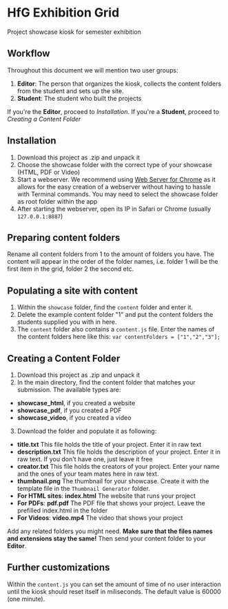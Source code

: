 # HfG Exhibition Grid
Project showcase kiosk for semester exhibition


## Workflow
Throughout this document we will mention two user groups:
1. **Editor**: The person that organizes the kiosk, collects the content folders from the student and sets up the site.
2. **Student**: The student who built the projects

If you're the **Editor**, proceed to *Installation*. If you're a **Student**, proceed to *Creating a Content Folder*

## Installation
1. Download this project as .zip and unpack it
2. Choose the showcase folder with the correct type of your showcase (HTML, PDF or Video)
3. Start a webserver. We recommend using [Web Server for Chrome](https://chrome.google.com/webstore/detail/web-server-for-chrome/ofhbbkphhbklhfoeikjpcbhemlocgigb) as it allows for the easy creation of a webserver without having to hassle with Terminal commands. You may need to select the showcase folder as root folder within the app
4. After starting the webserver, open its IP in Safari or Chrome (usually `127.0.0.1:8887`)

## Preparing content folders
Rename all content folders from 1 to the amount of folders you have. The content will appear in the order of the folder names, i.e. folder 1 will be the first item in the grid, folder 2 the second etc.

## Populating a site with content
1. Within the `showcase` folder, find the `content` folder and enter it.
2. Delete the example content folder "1" and put the content folders the students supplied you with in here.
3. The `content` folder also contains a `content.js` file. Enter the names of the content folders here like this: `var contentFolders = ["1","2","3"];`

## Creating a Content Folder
1. Download this project as .zip and unpack it
2. In the main directory, find the content folder that matches your submission. The available types are:

- **showcase_html**, if you created a website
- **showcase_pdf**, if you created a PDF
- **showcase_video**, if you created a video

3. Download the folder and populate it as following:
- **title.txt** This file holds the title of your project. Enter it in raw text
- **description.txt** This file holds the description of your project. Enter it in raw text. If you don't have one, just leave it free
- **creator.txt** This file holds the creators of your project. Enter your name and the ones of your team mates here in raw text.
- **thumbnail.png** The thumbnail for your showcase. Create it with the template file in the `Thumbnail Generator` folder.
- **For HTML sites**: **index.html** The website that runs your project
- **For PDFs**: **pdf.pdf** The PDF file that shows your project. Leave the prefilled index.html in the folder
- **For Videos**: **video.mp4** The video that shows your project

Add any related folders you might need. **Make sure that the files names and extensions stay the same!** Then send your content folder to your **Editor**.

## Further customizations
Within the `content.js` you can set the amount of time of no user interaction until the kiosk should reset itself in miliseconds. The default value is 60000 (one minute).
